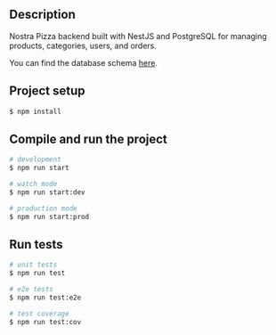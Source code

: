 ## Description

Nostra Pizza backend built with NestJS and PostgreSQL for managing products, categories, users, and orders.

You can find the database schema [here](https://dbdiagram.io/d/Nostra-pizza-68579d28f039ec6d364ca6e8).

## Project setup

```bash
$ npm install
```

## Compile and run the project

```bash
# development
$ npm run start

# watch mode
$ npm run start:dev

# production mode
$ npm run start:prod
```

## Run tests

```bash
# unit tests
$ npm run test

# e2e tests
$ npm run test:e2e

# test coverage
$ npm run test:cov
```

